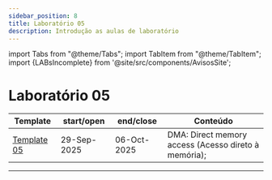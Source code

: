```yaml
---
sidebar_position: 8
title: Laboratório 05
description: Introdução as aulas de laboratório
---
```


import Tabs from "@theme/Tabs";
import TabItem from "@theme/TabItem";
import {LABsIncomplete} from '@site/src/components/AvisosSite';

# Laboratório 05

| Template                                               | start/open  | end/close   | Conteúdo                                             |
| ------------------------------------------------------ | ----------- | ----------- | ---------------------------------------------------- |
| [Template 05](https://github.com/ELT73A-LAB-TPL/LAB05) | 29-Sep-2025 | 06-Oct-2025 | DMA: Direct memory access (Acesso direto à memória); |

---

<LABsIncomplete />